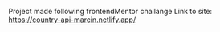 Project made following frontendMentor challange
Link to site: https://country-api-marcin.netlify.app/
